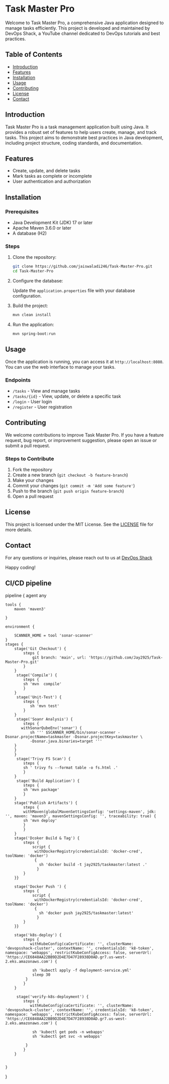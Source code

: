 # Task Master Pro

Welcome to Task Master Pro, a comprehensive Java application designed to manage tasks efficiently. This project is developed and maintained by DevOps Shack, a YouTube channel dedicated to DevOps tutorials and best practices.

## Table of Contents
- [Introduction](#introduction)
- [Features](#features)
- [Installation](#installation)
- [Usage](#usage)
- [Contributing](#contributing)
- [License](#license)
- [Contact](#contact)

## Introduction

Task Master Pro is a task management application built using Java. It provides a robust set of features to help users create, manage, and track tasks. This project aims to demonstrate best practices in Java development, including project structure, coding standards, and documentation.

## Features

- Create, update, and delete tasks
- Mark tasks as complete or incomplete
- User authentication and authorization

## Installation

### Prerequisites

- Java Development Kit (JDK) 17 or later
- Apache Maven 3.6.0 or later
- A database (H2)

### Steps

1. Clone the repository:

    ```sh
    git clone https://github.com/jaiswaladi246/Task-Master-Pro.git
    cd Task-Master-Pro
    ```

2. Configure the database:

    Update the `application.properties` file with your database configuration.

3. Build the project:

    ```sh
    mvn clean install
    ```

4. Run the application:

    ```sh
    mvn spring-boot:run
    ```

## Usage

Once the application is running, you can access it at `http://localhost:8080`. You can use the web interface to manage your tasks.

### Endpoints

- `/tasks` - View and manage tasks
- `/tasks/{id}` - View, update, or delete a specific task
- `/login` - User login
- `/register` - User registration

## Contributing

We welcome contributions to improve Task Master Pro. If you have a feature request, bug report, or improvement suggestion, please open an issue or submit a pull request.

### Steps to Contribute

1. Fork the repository
2. Create a new branch (`git checkout -b feature-branch`)
3. Make your changes
4. Commit your changes (`git commit -m 'Add some feature'`)
5. Push to the branch (`git push origin feature-branch`)
6. Open a pull request

## License

This project is licensed under the MIT License. See the [LICENSE](LICENSE) file for more details.

## Contact

For any questions or inquiries, please reach out to us at [DevOps Shack](https://www.youtube.com/@devopsshack/videos)

Happy coding!

## CI/CD pipeline

pipeline {
    agent any
    
    tools {
        maven 'maven3'
        
    }
    
    environment {
        
        SCANNER_HOME = tool 'sonar-scanner'
    }
    stages {
        stage('Git Checkout') {
            steps {
                git branch: 'main', url: 'https://github.com/Jay2925/Task-Master-Pro.git'
            }
        }
         stage('Compile') {
            steps {
            sh 'mvn  compile'
            }
        }
         stage('Unit-Test') {
            steps {
               sh 'mvn test'   
            }
        }
         stage('Soanr Analysis') {
            steps {
           withSonarQubeEnv('sonar') {
               sh ''' $SCANNER_HOME/bin/sonar-scanner -Dsonar.projectName=taskmaster -Dsonar.projectKey=taskmaster \
               -Dsonar.java.binaries=target '''
        } 
        }
        }
         stage('Trivy FS Scan') {
            steps {
            sh ' trivy fs --format table -o fs.html .'
            }
        }
         stage('Build Application') {
            steps {
            sh 'mvn package'
            }
        }
        stage('Publish Artifacts') {
            steps {
            withMaven(globalMavenSettingsConfig: 'settings-maven', jdk: '', maven: 'maven3', mavenSettingsConfig: '', traceability: true) {
            sh 'mvn deploy'
            }
            }
        }
        stage('Dcoker Build & Tag') {
            steps {
                script {
                 withDockerRegistry(credentialsId: 'docker-cred', toolName: 'docker') 
                 {
                   sh 'docker build -t jay2925/taskmaster:latest .'
                  }
            }
        }}
         
        stage('Docker Push ') {
            steps {
                script {
                 withDockerRegistry(credentialsId: 'docker-cred', toolName: 'docker') 
                 {
                   sh 'docker push jay2925/taskmaster:latest'
                  }
            }
        }}
        
        stage('k8s-deploy') {
            steps {
               withKubeConfig(caCertificate: '', clusterName: 'devopsshack-cluster', contextName: '', credentialsId: 'k8-token', namespace: 'webapps', restrictKubeConfigAccess: false, serverUrl: 'https://CE6848AA22BB9D2D4E7D47F28938D0AD.gr7.us-west-2.eks.amazonaws.com') {
                
                sh 'kubectl apply -f deployment-service.yml'
                sleep 30
             }  
            }
        }
        
         stage('verify-k8s-deployment') {
            steps {
               withKubeConfig(caCertificate: '', clusterName: 'devopsshack-cluster', contextName: '', credentialsId: 'k8-token', namespace: 'webapps', restrictKubeConfigAccess: false, serverUrl: 'https://CE6848AA22BB9D2D4E7D47F28938D0AD.gr7.us-west-2.eks.amazonaws.com') {
                
                sh 'kubectl get pods -n webapps'
                sh 'kubectl get svc -n webapps'
                
             }  
            }
        }
        
         
    }
    
    
}

